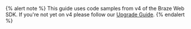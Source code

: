 {% alert note %}
This guide uses code samples from v4 of the Braze Web SDK. If you're not yet on v4 please follow our [Upgrade Guide](https://github.com/Appboy/appboy-web-sdk/blob/master/upgrade_guide.md).
{% endalert %}
